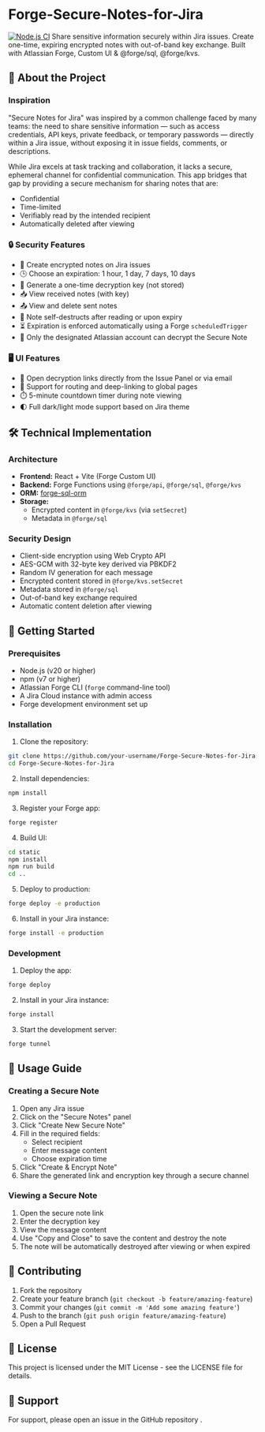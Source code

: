 # Forge-Secure-Notes-for-Jira
[![Node.js CI](https://github.com/vzakharchenko/Forge-Secure-Notes-for-Jira/actions/workflows/node.js.yml/badge.svg)](https://github.com/vzakharchenko/Forge-Secure-Notes-for-Jira/actions/workflows/node.js.yml)
Share sensitive information securely within Jira issues. Create one-time, expiring encrypted notes with out-of-band key exchange. Built with Atlassian Forge, Custom UI &amp; @forge/sql, @forge/kvs.

## 🧠 About the Project

### Inspiration

"Secure Notes for Jira" was inspired by a common challenge faced by many teams: the need to share sensitive information — such as access credentials, API keys, private feedback, or temporary passwords — directly within a Jira issue, without exposing it in issue fields, comments, or descriptions.

While Jira excels at task tracking and collaboration, it lacks a secure, ephemeral channel for confidential communication. This app bridges that gap by providing a secure mechanism for sharing notes that are:
- Confidential
- Time-limited
- Verifiably read by the intended recipient
- Automatically deleted after viewing

### 🔒 Security Features

* 🔐 Create encrypted notes on Jira issues
* 🕒 Choose an expiration: 1 hour, 1 day, 7 days, 10 days
* 🔑 Generate a one-time decryption key (not stored)
* 📥 View received notes (with key)
* 📤 View and delete sent notes
* 🧨 Note self-destructs after reading or upon expiry
* ⏳ Expiration is enforced automatically using a Forge `scheduledTrigger`
* 👤 Only the designated Atlassian account can decrypt the Secure Note

### 🖥 UI Features

* 📎 Open decryption links directly from the Issue Panel or via email
* 🧭 Support for routing and deep-linking to global pages
* ⏱️ 5-minute countdown timer during note viewing
* 🌓 Full dark/light mode support based on Jira theme

## 🛠 Technical Implementation

### Architecture

* **Frontend:** React + Vite (Forge Custom UI)
* **Backend:** Forge Functions using `@forge/api`, `@forge/sql`, `@forge/kvs`
* **ORM:** [forge-sql-orm](https://github.com/vassio/forge-sql-orm)
* **Storage:** 
  - Encrypted content in `@forge/kvs` (via `setSecret`)
  - Metadata in `@forge/sql`

### Security Design

* Client-side encryption using Web Crypto API
* AES-GCM with 32-byte key derived via PBKDF2
* Random IV generation for each message
* Encrypted content stored in `@forge/kvs.setSecret`
* Metadata stored in `@forge/sql`
* Out-of-band key exchange required
* Automatic content deletion after viewing

## 🚀 Getting Started

### Prerequisites

- Node.js (v20 or higher)
- npm (v7 or higher)
- Atlassian Forge CLI (`forge` command-line tool)
- A Jira Cloud instance with admin access
- Forge development environment set up

### Installation

1. Clone the repository:
```bash
git clone https://github.com/your-username/Forge-Secure-Notes-for-Jira.git
cd Forge-Secure-Notes-for-Jira
```

2. Install dependencies:
```bash
npm install
```

3. Register your Forge app:
```bash
forge register
```

4. Build UI:
```bash
cd static
npm install
npm run build
cd ..
```

5. Deploy to production:
```bash
forge deploy -e production
```

6. Install in your Jira instance:
```bash
forge install -e production
```

### Development


1. Deploy the app:
```bash
forge deploy
```

2. Install in your Jira instance:
```bash
forge install
```

3. Start the development server:
```bash
forge tunnel
```

## 📝 Usage Guide

### Creating a Secure Note

1. Open any Jira issue
2. Click on the "Secure Notes" panel
3. Click "Create New Secure Note"
4. Fill in the required fields:
   - Select recipient
   - Enter message content
   - Choose expiration time
5. Click "Create & Encrypt Note"
6. Share the generated link and encryption key through a secure channel

### Viewing a Secure Note

1. Open the secure note link
2. Enter the decryption key
3. View the message content
4. Use "Copy and Close" to save the content and destroy the note
5. The note will be automatically destroyed after viewing or when expired

## 🤝 Contributing

1. Fork the repository
2. Create your feature branch (`git checkout -b feature/amazing-feature`)
3. Commit your changes (`git commit -m 'Add some amazing feature'`)
4. Push to the branch (`git push origin feature/amazing-feature`)
5. Open a Pull Request

## 📄 License

This project is licensed under the MIT License - see the LICENSE file for details.

## 💬 Support

For support, please open an issue in the GitHub repository .
